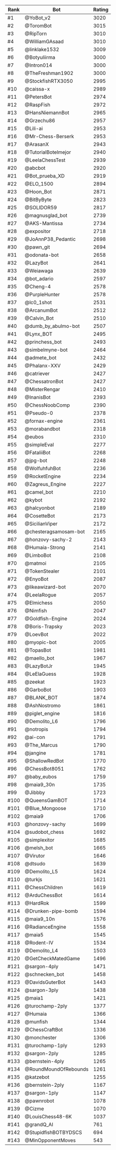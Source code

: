 Rank|Bot|Rating
---|---|---
#1|@YoBot_v2|3020
#2|@ToromBot|3015
#3|@RipTorn|3010
#4|@WilliamGAsaad|3010
#5|@linklake1532|3009
#6|@Botyuliirma|3000
#7|@Intron014|3000
#8|@TheFreshman1902|3000
#9|@StockfishRTX3050|2995
#10|@caissa-x|2989
#11|@PetersBot|2974
#12|@RaspFish|2972
#13|@HansNiemannBot|2965
#14|@Grzechu86|2957
#15|@Lili-ai|2953
#16|@Mr-Chess-Berserk|2953
#17|@ArasanX|2943
#18|@TutorialBotelmejor|2940
#19|@LeelaChessTest|2939
#20|@abcbot|2920
#21|@Bot_prueba_XD|2919
#22|@ELO_1500|2894
#23|@Hoon_Bot|2871
#24|@BitByByte|2823
#25|@SOLIDOR59|2817
#26|@magnusglad_bot|2739
#27|@AKS-Mantissa|2734
#28|@expositor|2718
#29|@JoAnnP38_Pedantic|2698
#30|@pawn_git|2694
#31|@odonata-bot|2658
#32|@LazyBot|2641
#33|@Weiawaga|2639
#34|@bot_adario|2597
#35|@Cheng-4|2578
#36|@PurpleHunter|2578
#37|@lc0_1shot|2531
#38|@ArcanumBot|2512
#39|@Calvin_Bot|2510
#40|@dumb_by_abulmo-bot|2507
#41|@Lynx_BOT|2495
#42|@princhess_bot|2493
#43|@simbelmyne-bot|2464
#44|@admete_bot|2432
#45|@Phalanx-XXV|2429
#46|@catriever|2427
#47|@ChessatronBot|2427
#48|@MisterRengar|2410
#49|@InanisBot|2393
#50|@ChessNoobComp|2390
#51|@Pseudo-0|2378
#52|@fornax-engine|2361
#53|@morabandbot|2318
#54|@eubos|2310
#55|@simpleEval|2277
#56|@FataliiBot|2268
#57|@jpg-bot|2248
#58|@WolfuhfuhBot|2236
#59|@RocketEngine|2234
#60|@Zagreus_Engine|2227
#61|@camel_bot|2210
#62|@kybot|2192
#63|@halcyonbot|2189
#64|@CosetteBot|2173
#65|@SicilianViper|2172
#66|@chesteragsamosam-bot|2165
#67|@honzovy-sachy-2|2143
#68|@Humaia-Strong|2141
#69|@LimboBot|2108
#70|@matmoi|2105
#71|@TokenStealer|2101
#72|@EnyoBot|2087
#73|@likeawizard-bot|2070
#74|@LeelaRogue|2057
#75|@Elmichess|2050
#76|@Nimfish|2047
#77|@Goldfish-Engine|2024
#78|@Boris-Trapsky|2023
#79|@LoevBot|2022
#80|@myopic-bot|2005
#81|@TopasBot|1981
#82|@maello_bot|1967
#83|@LazyBotJr|1945
#84|@LeElaGuess|1928
#85|@zeekat|1923
#86|@GarboBot|1903
#87|@BLANK_BOT|1874
#88|@AshNostromo|1861
#89|@piglet_engine|1816
#90|@Demolito_L6|1796
#91|@notropis|1794
#92|@ai-con|1791
#93|@The_Marcus|1790
#94|@jangine|1781
#95|@ShallowRedBot|1770
#96|@ChessBot8051|1762
#97|@baby_eubos|1759
#98|@maia9_30n|1735
#99|@Jibbby|1723
#100|@QueensGamBOT|1714
#101|@Blue_Mongoose|1710
#102|@maia9|1706
#103|@honzovy-sachy|1699
#104|@sudobot_chess|1692
#105|@simplexitor|1685
#106|@melsh_bot|1665
#107|@Virutor|1646
#108|@dtsudo|1639
#109|@Demolito_L5|1624
#110|@turkjs|1621
#111|@ChessChildren|1619
#112|@ArduChessBot|1614
#113|@HardRok|1599
#114|@Drunken-pipe-bomb|1594
#115|@maia9_10n|1576
#116|@RadianceEngine|1558
#117|@maia5|1545
#118|@Rodent-IV|1534
#119|@Demolito_L4|1503
#120|@GetCheckMatedGame|1496
#121|@sargon-4ply|1471
#122|@schnecken_bot|1458
#123|@DavidsGuterBot|1443
#124|@sargon-3ply|1438
#125|@maia1|1421
#126|@turochamp-2ply|1377
#127|@Humaia|1366
#128|@munfish|1344
#129|@ChessCraftBot|1336
#130|@monchester|1306
#131|@turochamp-1ply|1293
#132|@sargon-2ply|1285
#133|@bernstein-4ply|1265
#134|@RoundMoundOfRebounds|1261
#135|@katzebot|1255
#136|@bernstein-2ply|1167
#137|@sargon-1ply|1147
#138|@pawnrobot|1078
#139|@Cizme|1070
#140|@LouisChess48-6K|1037
#141|@grandQ_AI|761
#142|@StupidfishBOTBYDSCS|694
#143|@MinOpponentMoves|543

